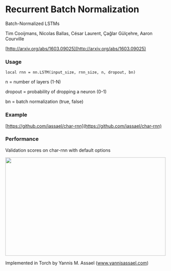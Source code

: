 # Recurrent Batch Normalization
Batch-Normalized LSTMs

Tim Cooijmans, Nicolas Ballas, César Laurent, Çağlar Gülçehre, Aaron Courville

[http://arxiv.org/abs/1603.09025](http://arxiv.org/abs/1603.09025)

### Usage
`local rnn = nn.LSTM(input_size, rnn_size, n, dropout, bn)`

n = number of layers (1-N)

dropout = probability of dropping a neuron (0-1)

bn = batch normalization (true, false)

### Example
[https://github.com/iassael/char-rnn](https://github.com/iassael/char-rnn)

### Performance
Validation scores on char-rnn with default options

<img src="http://blog.yannisassael.com/wp-content/uploads/2016/04/bnlstm_val_loss-1024x631.png" width=502 height=309 />

Implemented in Torch by Yannis M. Assael (www.yannisassael.com)